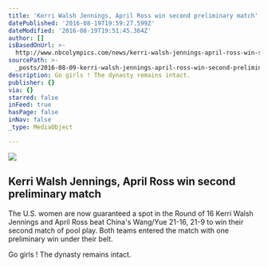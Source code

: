 ```yaml
---
title: 'Kerri Walsh Jennings, April Ross win second preliminary match'
datePublished: '2016-08-19T19:59:27.599Z'
dateModified: '2016-08-19T19:51:45.364Z'
author: []
isBasedOnUrl: >-
  http://www.nbcolympics.com/news/kerri-walsh-jennings-april-ross-win-second-preliminary-match
sourcePath: >-
  _posts/2016-08-09-kerri-walsh-jennings-april-ross-win-second-preliminary-matc.md
description: Go girls ! The dynasty remains intact.
publisher: {}
via: {}
starred: false
inFeed: true
hasPage: false
inNav: false
_type: MediaObject

---
```

<article style=""><img src="http://www.nbcolympics.com/sites/default/files/field_image/08August2016/bv_kwj_apr_chn_pre.jpg" /><h1>Kerri Walsh Jennings, April Ross win second preliminary match</h1><p>The U.S. women are now guaranteed a spot in the Round of 16 Kerri Walsh Jennings and April Ross beat China's Wang/Yue 21-16, 21-9 to win their second match of pool play. Both teams entered the match with one preliminary win under their belt.</p></article>

Go girls ! The dynasty remains intact.